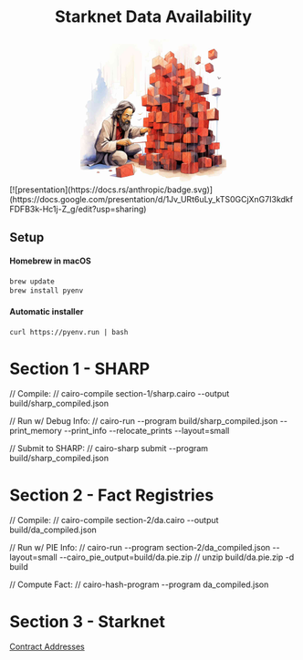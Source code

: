 <div align="center">
    <h1>Starknet Data Availability</h1>
    <img src="assets/DAtoshi.jpg" height="256">
    <br>
</div>
[![presentation](https://docs.rs/anthropic/badge.svg)](https://docs.google.com/presentation/d/1Jv_URt6uLy_kTS0GCjXnG7I3kdkfFDFB3k-Hc1j-Z_g/edit?usp=sharing)

## Setup

#### Homebrew in macOS

```sh
brew update
brew install pyenv
```

#### Automatic installer

`curl https://pyenv.run | bash`


# Section 1 - SHARP

// Compile:
// cairo-compile section-1/sharp.cairo --output build/sharp_compiled.json

// Run w/ Debug Info:
// cairo-run --program build/sharp_compiled.json --print_memory --print_info --relocate_prints --layout=small

// Submit to SHARP:
// cairo-sharp submit --program build/sharp_compiled.json


# Section 2 - Fact Registries

// Compile:
// cairo-compile section-2/da.cairo --output build/da_compiled.json

// Run w/ PIE Info:
// cairo-run --program section-2/da_compiled.json --layout=small --cairo_pie_output=build/da.pie.zip
// unzip build/da.pie.zip -d build

// Compute Fact:
// cairo-hash-program --program da_compiled.json


# Section 3 - Starknet

[Contract Addresses](https://github.com/starknet-io/starknet-addresses)
